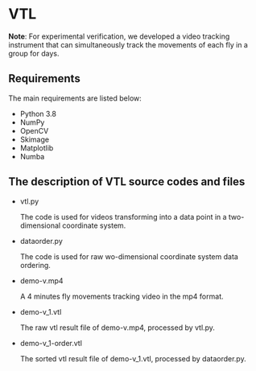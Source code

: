 # VTL
**Note**: For experimental verification, we developed a video tracking instrument that can simultaneously track the movements of each fly in a group for days.

## Requirements

The main requirements are listed below:

* Python 3.8
* NumPy
* OpenCV
* Skimage
* Matplotlib
* Numba

## The description of VTL source codes and files

* vtl.py

    The code is used for videos transforming into a data point in a two-dimensional coordinate system.

* dataorder.py

    The code is used for raw wo-dimensional coordinate system data ordering.

* demo-v.mp4

    A 4 minutes fly movements tracking video in the mp4 format.

* demo-v_1.vtl

    The raw vtl result file of demo-v.mp4, processed by vtl.py.

* demo-v_1-order.vtl

    The sorted vtl result file of demo-v_1.vtl, processed by dataorder.py.